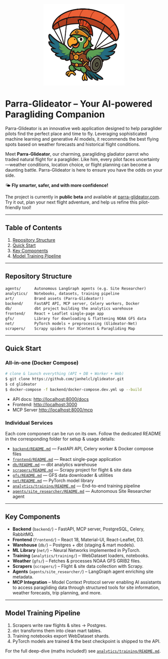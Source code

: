 <p align="center">
  <img src="https://github.com/janhelcl/glideator/blob/main/parra-glideator.png" alt="Parra-Glideator Mascot" width="260" />
</p>

# Parra-Glideator – Your AI-powered Paragliding Companion

Parra-Glideator is an innovative web application designed to help paraglider pilots find the perfect place and time to fly. Leveraging sophisticated machine learning and generative AI models, it recommends the best flying spots based on weather forecasts and historical flight conditions.

Meet **Parra-Glideator**, our charming, paragliding gladiator parrot who traded natural flight for a paraglider. Like him, every pilot faces uncertainty—weather conditions, location choice, or flight planning can become a daunting battle. Parra-Glideator is here to ensure you have the odds on your side.

🌤️ **Fly smarter, safer, and with more confidence!**

The project is currently in **public beta** and available at [parra-glideator.com](https://www.parra-glideator.com/). Try it out, plan your next flight adventure, and help us refine this pilot-friendly tool!


---

## Table of Contents

1. [Repository Structure](#repository-structure)
2. [Quick Start](#quick-start)
3. [Key Components](#key-components)
4. [Model Training Pipeline](#model-training-pipeline)

---

## Repository Structure

```
agents/      Autonomous LangGraph agents (e.g. Site Researcher)
analytics/   Notebooks, datasets, training pipeline
art/         Brand assets (Parra-Glideator!)
backend/     FastAPI API, MCP server, Celery workers, Docker
db/          dbt project building the analytics warehouse
frontend/    React + Leaflet single-page app
gfs/         Library for downloading & flattening NOAA GFS data
net/         PyTorch models + preprocessing (Glideator-Net)
scrapers/    Scrapy spiders for XContest & Paragliding Map
```

---

## Quick Start

### All-in-one (Docker Compose)

```bash
# clone & launch everything (API + DB + Worker + Web)
$ git clone https://github.com/janhelcl/glideator.git
$ cd glideator
$ docker-compose -f backend/docker-compose.dev.yml up --build
```

* API docs: <http://localhost:8000/docs>  
* Frontend: <http://localhost:3000>
* MCP Server <http://localhost:8000/mcp>

### Individual Services

Each core component can be run on its own. Follow the dedicated README in the corresponding folder for setup & usage details:

* [`backend/README.md`](backend/README.md) — FastAPI API, Celery worker & Docker compose files
* [`frontend/README.md`](frontend/README.md) — React single-page application
* [`db/README.md`](db/README.md) — dbt analytics warehouse
* [`scrapers/README.md`](scrapers/README.md) — Scrapy project for flight & site data
* [`gfs/README.md`](gfs/README.md) — GFS data downloader & utilities
* [`net/README.md`](net/README.md) — PyTorch model library
* [`analytics/training/README.md`](analytics/training/README.md) — End-to-end training pipeline
* [`agents/site_researcher/README.md`](agents/site_researcher/README.md) — Autonomous Site Researcher agent

---

## Key Components

* **Backend** (`backend/`) – FastAPI, MCP server, PostgreSQL, Celery, RabbitMQ.
* **Frontend** (`frontend/`) – React 18, Material-UI, React-Leaflet, D3.
* **Warehouse** (`db/`) – Postgres + dbt (staging & mart models).
* **ML Library** (`net/`) – Neural Networks implemented in PyTorch.
* **Training** (`analytics/training/`) – WebDataset loaders, notebooks.
* **Weather** (`gfs/`) – Fetches & processes NOAA GFS GRIB2 files.
* **Scrapers** (`scrapers/`) – Flight & site data collection with Scrapy.
* **Agents** (`agents/site_researcher/`) – LangGraph agent enriching site metadata.
* **MCP Integration** – Model Context Protocol server enabling AI assistants to access paragliding data through structured tools for site information, weather forecasts, trip planning, and more.

---

## Model Training Pipeline

1. Scrapers write raw flights & sites → Postgres.
2. `dbt` transforms them into clean mart tables.
3. Training notebooks export WebDataset shards.
4. PyTorch models are trained & the best checkpoint is shipped to the API.

For the full deep-dive (maths included!) see [`analytics/training/README.md`](analytics/training/README.md).